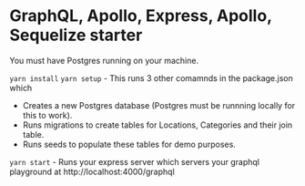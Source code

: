 # GraphQL, Apollo, Express, Apollo, Sequelize starter

You must have Postgres running on your machine.

`yarn install`
`yarn setup` - This runs 3 other comamnds in the package.json which

- Creates a new Postgres database (Postgres must be runnning locally for this to work).
- Runs migrations to create tables for Locations, Categories and their join table.
- Runs seeds to populate these tables for demo purposes.

`yarn start` - Runs your express server which servers your graphql playground at http://localhost:4000/graphql
